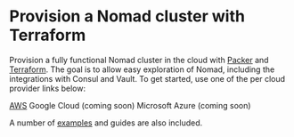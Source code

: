 # Provision a Nomad cluster with Terraform

Provision a fully functional Nomad cluster in the cloud with [Packer](https://packer.io) and [Terraform](https://terraform.io). The goal is to allow easy exploration of Nomad, including the integrations with Consul and Vault. To get started, use one of the per cloud provider links below:

[AWS](aws/README.md)
Google Cloud (coming soon)
Microsoft Azure (coming soon)

A number of [examples](examples/README.md) and guides are also included.
